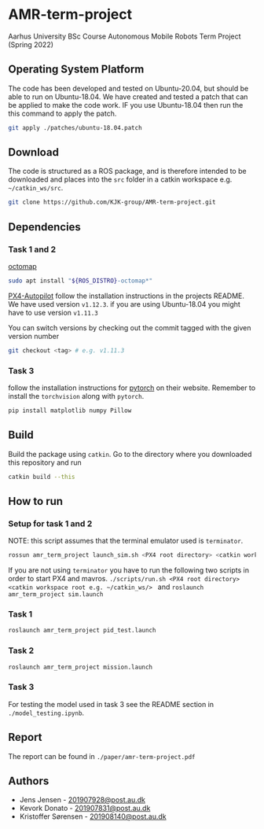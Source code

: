 # AMR-term-project
Aarhus University BSc Course Autonomous Mobile Robots Term Project (Spring 2022)


## Operating System Platform

The code has been developed and tested on Ubuntu-20.04, but should be able to run on Ubuntu-18.04. We 
have created and tested a patch that can be applied to make the code work.
IF you use Ubuntu-18.04 then run the this command to apply the patch.

```sh
git apply ./patches/ubuntu-18.04.patch
```

## Download

The code is structured as a ROS package, and is therefore intended to be downloaded and places into the
`src` folder in a catkin workspace e.g. `~/catkin_ws/src`.

```sh
git clone https://github.com/KJK-group/AMR-term-project.git 
```
 
## Dependencies

### Task 1 and 2

[octomap](https://github.com/OctoMap/octomap)

```sh
sudo apt install "${ROS_DISTRO}-octomap*"
```
[PX4-Autopilot](https://github.com/PX4/PX4-Autopilot/tree/46c9d1e2885eca6e3ea095afcfb6a6583260fd95) follow the installation instructions
in the projects README. We have used version `v1.12.3`. 
if you are using Ubuntu-18.04 you might have to use version `v1.11.3`

You can switch versions by checking out the commit tagged with the given version number
```sh
git checkout <tag> # e.g. v1.11.3
```

### Task 3

follow the installation instructions for [pytorch](https://pytorch.org/) on their website. Remember to install the `torchvision` along with `pytorch`.

```sh
pip install matplotlib numpy Pillow
```

## Build
Build the package using `catkin`. Go to the directory where you downloaded this repository and run
```sh
catkin build --this
```

## How to run

### Setup for task 1 and 2

NOTE: this script assumes that the terminal emulator used is `terminator`.
```sh
rossun amr_term_project launch_sim.sh <PX4 root directory> <catkin workspace root e.g. ~/catkin_ws/> 
```

If you are not using `terminator` you have to run the following two scripts in order to start PX4 and mavros.
`./scripts/run.sh <PX4 root directory> <catkin workspace root e.g. ~/catkin_ws/> ` and `roslaunch amr_term_project sim.launch`

### Task 1
```sh
roslaunch amr_term_project pid_test.launch
```

### Task 2
```sh
roslaunch amr_term_project mission.launch
```

### Task 3

For testing the model used in task 3 see the README section in `./model_testing.ipynb`.

## Report
The report can be found in `./paper/amr-term-project.pdf`

## Authors

- Jens Jensen - 201907928@post.au.dk
- Kevork Donato - 201907831@post.au.dk
- Kristoffer Sørensen - 201908140@post.au.dk
